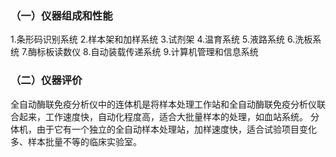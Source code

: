


### （一）仪器组成和性能
1.条形码识别系统
2.样本架和加样系统
3.试剂架
4.温育系统
5.液路系统
6.洗板系统
7.酶标板读数仪
8.自动装载传递系统
9.计算机管理和信息系统
### （二）仪器评价
全自动酶联免疫分析仪中的连体机是将样本处理工作站和全自动酶联免疫分析仪联合起来，工作速度快，自动化程度高，适合大批量样本的处理，如血站系统。
分体机，由于它有一个独立的全自动样本处理站，加样速度快，适合试验项目变化多、样本批量不等的临床实验室。
